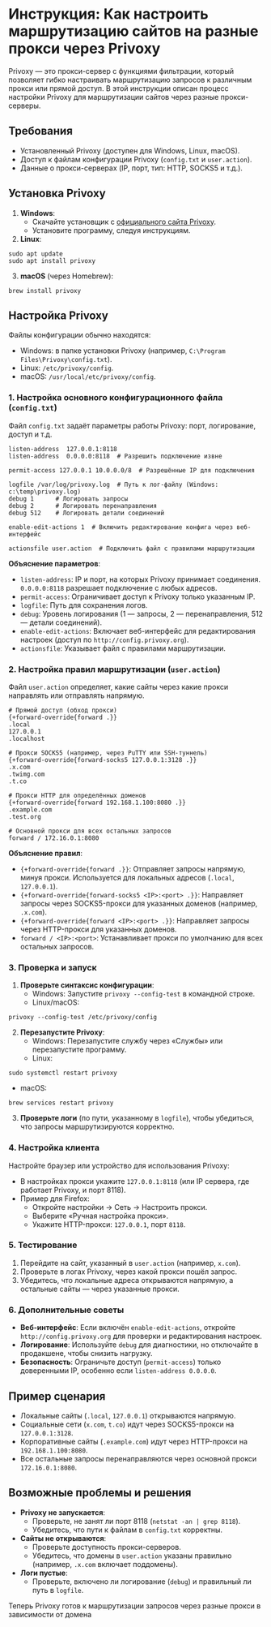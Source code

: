 
# Инструкция: Как настроить маршрутизацию сайтов на разные прокси через Privoxy

Privoxy — это прокси-сервер с функциями фильтрации, который позволяет гибко настраивать маршрутизацию запросов к различным прокси или прямой доступ. В этой инструкции описан процесс настройки Privoxy для маршрутизации сайтов через разные прокси-серверы.

## Требования
- Установленный Privoxy (доступен для Windows, Linux, macOS).
- Доступ к файлам конфигурации Privoxy (`config.txt` и `user.action`).
- Данные о прокси-серверах (IP, порт, тип: HTTP, SOCKS5 и т.д.).

## Установка Privoxy
1. **Windows**:
   - Скачайте установщик с [официального сайта Privoxy](https://www.privoxy.org/).
   - Установите программу, следуя инструкциям.
2. **Linux**:
~~~
sudo apt update
sudo apt install privoxy
~~~
3. **macOS** (через Homebrew):
~~~
brew install privoxy
~~~

## Настройка Privoxy
Файлы конфигурации обычно находятся:
- Windows: в папке установки Privoxy (например, `C:\Program Files\Privoxy\config.txt`).
- Linux: `/etc/privoxy/config`.
- macOS: `/usr/local/etc/privoxy/config`.

### 1. Настройка основного конфигурационного файла (`config.txt`)
Файл `config.txt` задаёт параметры работы Privoxy: порт, логирование, доступ и т.д.

~~~
listen-address  127.0.0.1:8118
listen-address  0.0.0.0:8118  # Разрешить подключение извне

permit-access 127.0.0.1 10.0.0.0/8  # Разрешённые IP для подключения

logfile /var/log/privoxy.log  # Путь к лог-файлу (Windows: c:\temp\privoxy.log)
debug 1      # Логировать запросы
debug 2      # Логировать перенаправления
debug 512    # Логировать детали соединений

enable-edit-actions 1  # Включить редактирование конфига через веб-интерфейс

actionsfile user.action  # Подключить файл с правилами маршрутизации
~~~

**Объяснение параметров**:
- `listen-address`: IP и порт, на которых Privoxy принимает соединения. `0.0.0.0:8118` разрешает подключение с любых адресов.
- `permit-access`: Ограничивает доступ к Privoxy только указанным IP.
- `logfile`: Путь для сохранения логов.
- `debug`: Уровень логирования (1 — запросы, 2 — перенаправления, 512 — детали соединений).
- `enable-edit-actions`: Включает веб-интерфейс для редактирования настроек (доступ по `http://config.privoxy.org`).
- `actionsfile`: Указывает файл с правилами маршрутизации.

### 2. Настройка правил маршрутизации (`user.action`)
Файл `user.action` определяет, какие сайты через какие прокси направлять или отправлять напрямую.

~~~
# Прямой доступ (обход прокси)
{+forward-override{forward .}}
.local
127.0.0.1
.localhost

# Прокси SOCKS5 (например, через PuTTY или SSH-туннель)
{+forward-override{forward-socks5 127.0.0.1:3128 .}}
.x.com
.twimg.com
.t.co

# Прокси HTTP для определённых доменов
{+forward-override{forward 192.168.1.100:8080 .}}
.example.com
.test.org

# Основной прокси для всех остальных запросов
forward / 172.16.0.1:8080
~~~

**Объяснение правил**:
- `{+forward-override{forward .}}`: Отправляет запросы напрямую, минуя прокси. Используется для локальных адресов (`.local`, `127.0.0.1`).
- `{+forward-override{forward-socks5 <IP>:<port> .}}`: Направляет запросы через SOCKS5-прокси для указанных доменов (например, `.x.com`).
- `{+forward-override{forward <IP>:<port> .}}`: Направляет запросы через HTTP-прокси для указанных доменов.
- `forward / <IP>:<port>`: Устанавливает прокси по умолчанию для всех остальных запросов.

### 3. Проверка и запуск
1. **Проверьте синтаксис конфигурации**:
   - Windows: Запустите `privoxy --config-test` в командной строке.
   - Linux/macOS:
~~~
privoxy --config-test /etc/privoxy/config
~~~
2. **Перезапустите Privoxy**:
   - Windows: Перезапустите службу через «Службы» или перезапустите программу.
   - Linux:
~~~
sudo systemctl restart privoxy
~~~
   - macOS:
~~~
brew services restart privoxy
~~~
3. **Проверьте логи** (по пути, указанному в `logfile`), чтобы убедиться, что запросы маршрутизируются корректно.

### 4. Настройка клиента
Настройте браузер или устройство для использования Privoxy:
- В настройках прокси укажите `127.0.0.1:8118` (или IP сервера, где работает Privoxy, и порт 8118).
- Пример для Firefox:
  - Откройте настройки → Сеть → Настроить прокси.
  - Выберите «Ручная настройка прокси».
  - Укажите HTTP-прокси: `127.0.0.1`, порт `8118`.

### 5. Тестирование
1. Перейдите на сайт, указанный в `user.action` (например, `x.com`).
2. Проверьте в логах Privoxy, через какой прокси пошёл запрос.
3. Убедитесь, что локальные адреса открываются напрямую, а остальные сайты — через указанные прокси.

### 6. Дополнительные советы
- **Веб-интерфейс**: Если включён `enable-edit-actions`, откройте `http://config.privoxy.org` для проверки и редактирования настроек.
- **Логирование**: Используйте `debug` для диагностики, но отключайте в продакшене, чтобы снизить нагрузку.
- **Безопасность**: Ограничьте доступ (`permit-access`) только доверенными IP, особенно если `listen-address 0.0.0.0`.

## Пример сценария
- Локальные сайты (`.local`, `127.0.0.1`) открываются напрямую.
- Социальные сети (`x.com`, `t.co`) идут через SOCKS5-прокси на `127.0.0.1:3128`.
- Корпоративные сайты (`.example.com`) идут через HTTP-прокси на `192.168.1.100:8080`.
- Все остальные запросы перенаправляются через основной прокси `172.16.0.1:8080`.

## Возможные проблемы и решения
- **Privoxy не запускается**:
  - Проверьте, не занят ли порт 8118 (`netstat -an | grep 8118`).
  - Убедитесь, что пути к файлам в `config.txt` корректны.
- **Сайты не открываются**:
  - Проверьте доступность прокси-серверов.
  - Убедитесь, что домены в `user.action` указаны правильно (например, `.x.com` включает поддомены).
- **Логи пустые**:
  - Проверьте, включено ли логирование (`debug`) и правильный ли путь в `logfile`.

Теперь Privoxy готов к маршрутизации запросов через разные прокси в зависимости от домена
